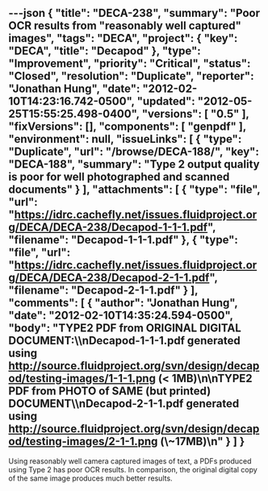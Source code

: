 ---json
{
  "title": "DECA-238",
  "summary": "Poor OCR results from \"reasonably well captured\" images",
  "tags": "DECA",
  "project": {
    "key": "DECA",
    "title": "Decapod"
  },
  "type": "Improvement",
  "priority": "Critical",
  "status": "Closed",
  "resolution": "Duplicate",
  "reporter": "Jonathan Hung",
  "date": "2012-02-10T14:23:16.742-0500",
  "updated": "2012-05-25T15:55:25.498-0400",
  "versions": [
    "0.5"
  ],
  "fixVersions": [],
  "components": [
    "genpdf"
  ],
  "environment": null,
  "issueLinks": [
    {
      "type": "Duplicate",
      "url": "/browse/DECA-188/",
      "key": "DECA-188",
      "summary": "Type 2 output quality is poor for well photographed and scanned documents"
    }
  ],
  "attachments": [
    {
      "type": "file",
      "url": "https://idrc.cachefly.net/issues.fluidproject.org/DECA/DECA-238/Decapod-1-1-1.pdf",
      "filename": "Decapod-1-1-1.pdf"
    },
    {
      "type": "file",
      "url": "https://idrc.cachefly.net/issues.fluidproject.org/DECA/DECA-238/Decapod-2-1-1.pdf",
      "filename": "Decapod-2-1-1.pdf"
    }
  ],
  "comments": [
    {
      "author": "Jonathan Hung",
      "date": "2012-02-10T14:35:24.594-0500",
      "body": "TYPE2 PDF from ORIGINAL DIGITAL DOCUMENT:\\\nDecapod-1-1-1.pdf generated using <http://source.fluidproject.org/svn/design/decapod/testing-images/1-1-1.png> (< 1MB)\n\nTYPE2 PDF from PHOTO of SAME (but printed) DOCUMENT\\\nDecapod-2-1-1.pdf generated using <http://source.fluidproject.org/svn/design/decapod/testing-images/2-1-1.png> (\\~17MB)\n"
    }
  ]
}
---
Using reasonably well camera captured images of text, a PDFs produced using Type 2 has poor OCR results. In comparison, the original digital copy of the same image produces much better results.

        